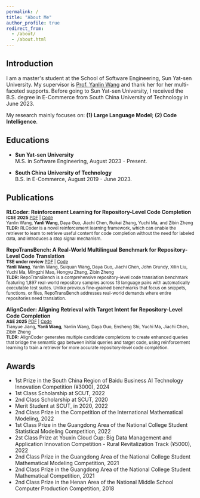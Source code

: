 ```yaml
---
permalink: /
title: "About Me"
author_profile: true
redirect_from: 
  - /about/
  - /about.html
---
```


Introduction
------
I am a master's student at the School of Software Engineering, Sun Yat-sen University. My supervisor is [Prof. Yanlin Wang](https://yanlin.info/) and thank her for her multi-faceted supports. Before going to Sun Yat-sen University, I received the B.S. degree in E-Commerce from South China University of Technology in June 2023.

My research mainly focuses on: **(1) Large Language Model**; **(2) Code Intelligence**.

Educations
------
- **Sun Yat-sen University**  
  M.S. in Software Engineering, August 2023 - Present.

- **South China University of Technology**  
  B.S. in E-Commerce, August 2019 - June 2023.

Publications
------
**RLCoder: Reinforcement Learning for Repository-Level Code Completion**  
<small>**ICSE 2025**  [PDF](https://arxiv.org/pdf/2407.19487.pdf) | [Code](https://github.com/DeepSoftwareAnalytics/RLCoder)</small>  
<small>Yanlin Wang, **Yanli Wang**, Daya Guo, Jiachi Chen, Ruikai Zhang, Yuchi Ma, and Zibin Zheng</small>  
<small>**TLDR:** RLCoder is a novel reinforcement learning framework, which can enable the retriever to learn to retrieve useful content for code completion without the need for labeled data, and introduces a stop signal mechanism.</small>  

**RepoTransBench: A Real-World Multilingual Benchmark for Repository-Level Code Translation**  
<small>**TSE under review**  [PDF](https://arxiv.org/pdf/2412.17744) | [Code](https://github.com/DeepSoftwareAnalytics/RepoTransBench)</small>  
<small>**Yanli Wang**, Yanlin Wang, Suiquan Wang, Daya Guo, Jiachi Chen, John Grundy, Xilin Liu, Yuchi Ma, Mingzhi Mao, Hongyu Zhang, Zibin Zheng</small>  
<small>**TLDR:** RepoTransBench is a comprehensive repository-level code translation benchmark featuring 1,897 real-world repository samples across 13 language pairs with automatically executable test suites. Unlike previous fine-grained benchmarks that focus on snippets, functions, or files, RepoTransBench addresses real-world demands where entire repositories need translation.</small>  

**AlignCoder: Aligning Retrieval with Target Intent for Repository-Level Code Completion**  
<small>**ASE 2025**  [PDF]() | [Code]()</small>  
<small>Tianyue Jiang, **Yanli Wang**, Yanlin Wang, Daya Guo, Ensheng Shi, Yuchi Ma, Jiachi Chen, Zibin Zheng</small>  
<small>**TLDR:** AlignCoder generates multiple candidate completions to create enhanced queries that bridge the semantic gap between initial queries and target code, using reinforcement learning to train a retriever for more accurate repository-level code completion.</small>  


Awards
------
- 1st Prize in the South China Region of Baidu Business AI Technology Innovation Competition (¥3000), 2024
- 1st Class Scholarship at SCUT, 2022
- 2nd Class Scholarship at SCUT, 2020
- Merit Student at SCUT, in 2020, 2022
- 2nd Class Prize in the Competition of the International Mathematical Modeling, 2022
- 1st Class Prize in the Guangdong Area of the National College Student Statistical Modeling Competition, 2022
- 2st Class Prize at Youxin Cloud Cup: Big Data Management and Application Innovation Competition - Rural Revitalization Track (¥5000), 2022
- 2nd Class Prize in the Guangdong Area of the National College Student Mathematical Modeling Competition, 2021
- 2nd Class Prize in the Guangdong Area of the National College Student Mathematical Competition, 2021
- 2nd Class Prize in the Henan Area of the National Middle School Computer Production Competition, 2018
